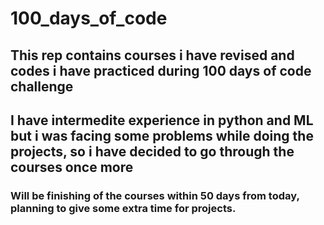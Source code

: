 # 100_days_of_code
<h2>This rep contains courses i have revised and codes i have practiced during 100 days of code challenge</h2>

<h2> I have intermedite experience in python and ML but i was facing some problems while doing the projects, so i have decided to go through the courses once more</h2>

<h3> Will be finishing of the courses within 50 days from today, planning to give some extra time for projects.<h3>

